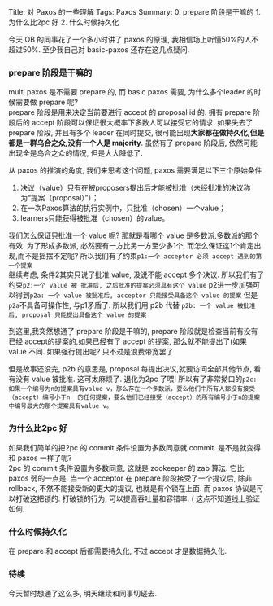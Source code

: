 Title:  对 Paxos 的一些理解
Tags: Paxos
Summary: 0. prepare 阶段是干嘛的 1. 为什么比2pc 好 2. 什么时候持久化

今天 OB 的同事花了一个多小时讲了 paxos 的原理, 我相信场上听懂50%的人不超过50%. 至少我自己对 basic-paxos 还存在这几点疑问.

###  prepare 阶段是干嘛的

multi paxos 是不需要 prepare 的, 而 basic paxos 需要, 为什么多个leader 的时候需要做 prepare 呢?  
prepare 阶段是用来决定当前要进行 accept 的 proposal id 的.  拥有 prepare 阶段后的 accept 阶段可以保证很大概率下多数人可以接受它的请求. 
如果失去了 prepare 阶段, 并且有多个 leader 在同时提交, 很可能出现**大家都在做持久化,但是都是一群乌合之众,没有一个人是 majority**.
虽然有了 prepare 阶段后, 依然可能出现全是乌合之众的情况, 但是大大降低了.

从 paxos 的推演的角度, 我们来思考这个问题, paxos 需要满足以下三个原始条件

1. 决议（value）只有在被proposers提出后才能被批准（未经批准的决议称为“提案（proposal）”）；
2. 在一次Paxos算法的执行实例中，只批准（chosen）一个value；
3. learners只能获得被批准（chosen）的value。

 我们怎么保证只批准一个 value 呢? 那就是看哪个 value 是多数派,多数派的那个有效.
 为了形成多数派, 必然要有一方比另一方至少多1个, 而怎么保证这1个肯定出现,而不是摇摆不定呢?
 所以我们有了约束`p1:一个 acceptor 必须 accept 遇到的第一个提案`  
 继续考虑, 条件2其实只说了批准 value, 没说不能 accept 多个决议.
 所以我们有了约束`p2:一个 value 被 批准后, 之后批准的提案必须具有这个 value`
 p2进一步加强可以得到`p2a: 一个 value 被批准后, acceptor 只能接受具备这个 value 的提案`
 但是`p2a`不具备可操作性, 与p1矛盾了. 所以我们用 p2b 代替 `p2b: 一个 value 被批准后, proposal 只能提出具备这个 value 的提案`

 到这里,我突然想通了 prepare 阶段是干嘛的, prepare 阶段就是检查当前有没有已经 accept的提案的,如果已经有了 accept 的提案, 
 那么就不能提出了(如果 value 不同. 如果强行提出呢? 只不过是浪费带宽罢了

 但是故事还没完, p2b 的意思是, proposal 每提出决议,就要访问全部其他节点, 看有没有 value 被批准. 这可太麻烦了. 退化为2pc 了喂!
 所以有了非常拗口的`p2c: 如果一个编号为n的提案具有value v，那么存在一个多数派，要么他们中所有人都没有接受（accept）编号小于n 
 的任何提案，要么他们已经接受（accept）的所有编号小于n的提案中编号最大的那个提案具有value v。`




###  为什么比2pc 好

如果我们简单的把2pc 的 commit 条件设置为多数同意就 commit. 是不是就变得和 paxos 一样了呢?  
2pc 的 commit 条件设置为多数同意, 这就是 zookeeper 的 zab 算法. 它比 paxos 弱的一点是, 当一个 acceptor 在 prepare 阶段接受了一个提议后,
除非 rollback, 不然不能接受新的更大的提议, 也就是有个锁在上面. 而 paxos 协议是可以打破这把锁的. 打破锁的行为, 可以提高吞吐量和容错率. ( 这点不知道线上验证如何.


### 什么时候持久化

在 prepare 和 accept 后都需要持久化, 不过 accept 才是数据持久化.


### 待续

今天暂时想通了这么多, 明天继续和同事切磋去.
